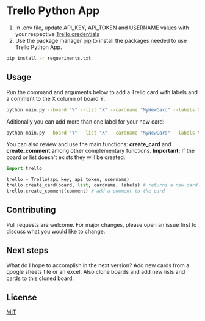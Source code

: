# Trello Python App

1. In .env file, update API_KEY, API_TOKEN and USERNAME values with your respective [Trello credentials](https://trello.com/app-key)
2. Use the package manager [pip](https://pip.pypa.io/en/stable/) to install the packages needed to use Trello Python App.
```bash
pip install -r requeriments.txt
```

## Usage
Run the command and arguments below to add a Trello card with labels and a comment to the X column of board Y.
```bash
python main.py --board "Y" --list "X" --cardname "MyNewCard" --labels tag --comment "MyComment"
```
Aditionally you can add more than one label for your new card:
```bash
python main.py --board "Y" --list "X" --cardname "MyNewCard" --labels tag1 tag2 tag3 --comment "MyComment"
```
You can also review and use the main functions: **create_card** and **create_comment** among other complementary functions. **Important:**  If the board or list doesn't exists they will be created.
```python
import trello

trello = Trello(api_key, api_token, username)
trello.create_card(board, list, cardname, labels) # returns a new card
trello.create_comment(comment) # add a comment to the card
```

## Contributing
Pull requests are welcome. For major changes, please open an issue first to discuss what you would like to change.

## Next steps
What do I hope to accomplish in the next version? Add new cards from a google sheets file or an excel. Also clone boards and add new lists and cards to this cloned board.

## License
[MIT](https://choosealicense.com/licenses/mit/)
